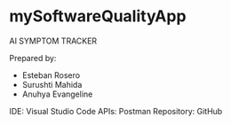 # mySoftwareQualityApp

AI SYMPTOM TRACKER

Prepared by:
- Esteban Rosero	
- Surushti Mahida
- Anuhya Evangeline

IDE: Visual Studio Code
APIs: Postman
Repository: GitHub
